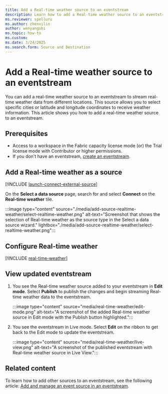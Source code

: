 ```yaml
---
title: Add a Real-time weather source to an eventstream
description: Learn how to add a Real-time weather source to an eventstream.
ms.reviewer: spelluru
ms.author: zhenxilin
author: wenyangshi
ms.topic: how-to
ms.custom:
ms.date: 3/24/2025
ms.search.form: Source and Destination
---
```


# Add a Real-time weather source to an eventstream

You can add a real-time weather source to an eventstream to stream real-time weather data from different locations. This source allows you to select specific cities or latitude and longitude coordinates to receive weather information. This article shows you how to add a real-time weather source to an eventstream.

## Prerequisites

- Access to a workspace in the Fabric capacity license mode (or) the Trial license mode with Contributor or higher permissions. 
- If you don't have an eventstream, [create an eventstream](create-manage-an-eventstream.md). 

## Add a Real-time weather as a source

[!INCLUDE [launch-connect-external-source](./includes/launch-connect-external-source.md)]

On the **Select a data source** page, search for and select **Connect** on the **Real-time weather** tile.

:::image type="content" source="./media/add-source-realtime-weather/select-realtime-weather.png" alt-text="Screenshot that shows the selection of Real-time weather as the source type in the Select a data source wizard." lightbox="./media/add-source-realtime-weather/select-realtime-weather.png":::

## Configure Real-time weather

[!INCLUDE [real-time-weather](./includes/real-time-weather.md)]

## View updated eventstream
1. You see the Real-time weather source added to your eventstream in **Edit mode**. Select **Publish** to publish the changes and begin streaming Real-time weather data to the eventstream.

    :::image type="content" source="media/real-time-weather/edit-mode.png" alt-text="A screenshot of the added Real-time weather source in Edit mode with the Publish button highlighted.":::
1. You see the eventstream in Live mode. Select **Edit** on the ribbon to get back to the Edit mode to update the eventstream. 

    :::image type="content" source="media/real-time-weather/live-view.png" alt-text="A screenshot of the published eventstream with Real-time weather source in Live View.":::

## Related content
To learn how to add other sources to an eventstream, see the following article: [Add and manage an event source in an eventstream](add-manage-eventstream-sources.md).
